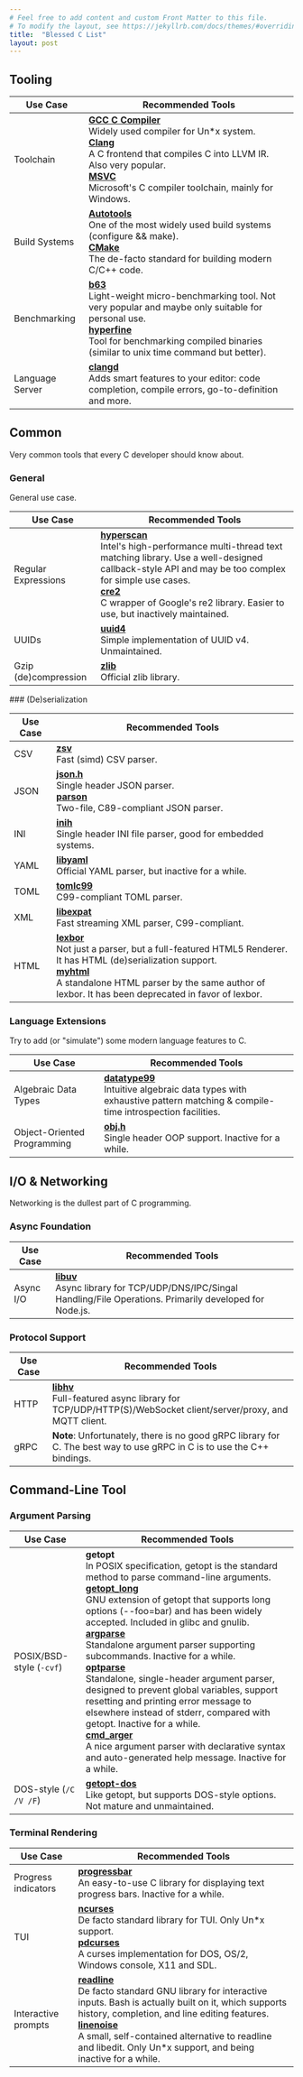 ```yaml
---
# Feel free to add content and custom Front Matter to this file.
# To modify the layout, see https://jekyllrb.com/docs/themes/#overriding-theme-defaults
title:  "Blessed C List"
layout: post
---
```


## Tooling

<div class="table-wrapper" markdown="block">

|Use Case|Recommended Tools|
|---|---|
|Toolchain|[**GCC C Compiler**](https://gcc.gnu.org/) <br> Widely used compiler for Un*x system. <br> [**Clang**](https://clang.llvm.org/) <br> A C frontend that compiles C into LLVM IR. Also very popular. <br> [**MSVC**](https://visualstudio.microsoft.com/) <br> Microsoft's C compiler toolchain, mainly for Windows. |
|Build Systems|[**Autotools**](https://www.gnu.org/software/automake/manual/html_node/GNU-Build-System.html) <br> One of the most widely used build systems (configure && make). <br> [**CMake**](https://cmake.org) <br> The de-facto standard for building modern C/C++ code.|
|Benchmarking|[**b63**](https://github.com/okuvshynov/b63) <br> Light-weight micro-benchmarking tool. Not very popular and maybe only suitable for personal use. <br> [**hyperfine**](https://github.com/sharkdp/hyperfine) <br> Tool for benchmarking compiled binaries (similar to unix time command but better). |
|Language Server|[**clangd**](https://clangd.llvm.org) <br> Adds smart features to your editor: code completion, compile errors, go-to-definition and more.|

</div>

## Common
Very common tools that every C developer should know about.

### General
General use case.

<div class="table-wrapper" markdown="block">

|Use Case|Recommended Tools|
|---|---|
|Regular Expressions|[**hyperscan**](https://github.com/intel/hyperscan) <br> Intel's high-performance multi-thread text matching library. Use a well-designed callback-style API and may be too complex for simple use cases. <br> [**cre2**](https://github.com/marcomaggi/cre2) <br> C wrapper of Google's re2 library. Easier to use, but inactively maintained.|
|UUIDs|[**uuid4**](https://github.com/rxi/uuid4) <br> Simple implementation of UUID v4. Unmaintained. |
|Gzip (de)compression|[**zlib**](https://github.com/madler/zlib) <br> Official zlib library.|

</div>
### (De)serialization

<div class="table-wrapper" markdown="block">

|Use Case|Recommended Tools|
|---|---|
|CSV|[**zsv**](https://github.com/liquidaty/zsv) <br> Fast (simd) CSV parser.|
|JSON|[**json.h**](https://github.com/sheredom/json.h) <br> Single header JSON parser. <br> [**parson**](https://github.com/kgabis/parson) <br> Two-file, C89-compliant JSON parser.|
|INI|[**inih**](https://github.com/benhoyt/inih) <br> Single header INI file parser, good for embedded systems.  |
|YAML|[**libyaml**](https://github.com/yaml/libyaml) <br> Official YAML parser, but inactive for a while.|
|TOML|[**tomlc99**](https://github.com/cktan/tomlc99) <br> C99-compliant TOML parser.|
|XML|[**libexpat**](https://github.com/libexpat/libexpat) <br> Fast streaming XML parser, C99-compliant.|
|HTML|[**lexbor**](https://github.com/lexbor/lexbor) <br> Not just a parser, but a full-featured HTML5 Renderer. It has HTML (de)serialization support. <br> [**myhtml**](https://github.com/lexborisov/myhtml) <br> A standalone HTML parser by the same author of lexbor. It has been deprecated in favor of lexbor.|

</div>

### Language Extensions
Try to add (or "simulate") some modern language features to C.

<div class="table-wrapper" markdown="block">

|Use Case|Recommended Tools|
|---|---|
|Algebraic Data Types|[**datatype99**](https://github.com/Hirrolot/datatype99) <br> Intuitive algebraic data types with exhaustive pattern matching & compile-time introspection facilities. |
|Object-Oriented Programming|[**obj.h**](https://github.com/small-c/obj.h) <br> Single header OOP support. Inactive for a while. |

</div>

## I/O & Networking
Networking is the dullest part of C programming.

### Async Foundation
<div class="table-wrapper" markdown="block">

|Use Case|Recommended Tools|
|---|---|
|Async I/O|[**libuv**](https://github.com/libuv/libuv) <br> Async library for TCP/UDP/DNS/IPC/Singal Handling/File Operations. Primarily developed for Node.js.|

</div>

### Protocol Support
<div class="table-wrapper" markdown="block">

|Use Case|Recommended Tools|
|---|---|
|HTTP|[**libhv**](https://github.com/ithewei/libhv) <br> Full-featured async library for TCP/UDP/HTTP(S)/WebSocket client/server/proxy, and MQTT client.|
|gRPC|**Note**: Unfortunately, there is no good gRPC library for C. The best way to use gRPC in C is to use the C++ bindings.|

</div>

## Command-Line Tool

### Argument Parsing
<div class="table-wrapper" markdown="block">

|Use Case|Recommended Tools|
|---|---|
|POSIX/BSD-style (`-cvf`)| **getopt** <br> In POSIX specification, getopt is the standard method to parse command-line arguments. <br> [**getopt_long**](https://www.gnu.org/software/libc/manual/html_node/Getopt-Long-Options.html) <br> GNU extension of getopt that supports long options (--foo=bar) and has been widely accepted. Included in glibc and gnulib. <br> [**argparse**](https://github.com/cofyc/argparse) <br> Standalone argument parser supporting subcommands. Inactive for a while. <br> [**optparse**](https://github.com/skeeto/optparse) <br> Standalone, single-header argument parser, designed to prevent global variables, support resetting and printing error message to elsewhere instead of stderr, compared with getopt. Inactive for a while. <br> [**cmd_arger**](https://github.com/heroseh/cmd_arger) <br> A nice argument parser with declarative syntax and auto-generated help message. Inactive for a while.|
| DOS-style (`/C /V /F`) |[**getopt-dos**](https://github.com/ofey404/getopt-dos) <br> Like getopt, but supports DOS-style options. Not mature and unmaintained.|

</div>


### Terminal Rendering
<div class="table-wrapper" markdown="block">

|Use Case|Recommended Tools|
|---|---|
|Progress indicators| [**progressbar**](https://github.com/doches/progressbar) <br>  An easy-to-use C library for displaying text progress bars. Inactive for a while.|
|TUI|[**ncurses**](https://gnu.org/software/ncurses) <br> De facto standard library for TUI. Only Un*x support. <br> [**pdcurses**](https://github.com/wmcbrine/PDCurses) <br> A curses implementation for DOS, OS/2, Windows console, X11 and SDL. |
|Interactive prompts| [**readline**](https://www.gnu.org/software/readline/) <br> De facto standard GNU library for interactive inputs. Bash is actually built on it, which supports history, completion, and line editing features. <br> [**linenoise**](https://github.com/antirez/linenoise) <br> A small, self-contained alternative to readline and libedit. Only Un*x support, and being inactive for a while.|

</div>